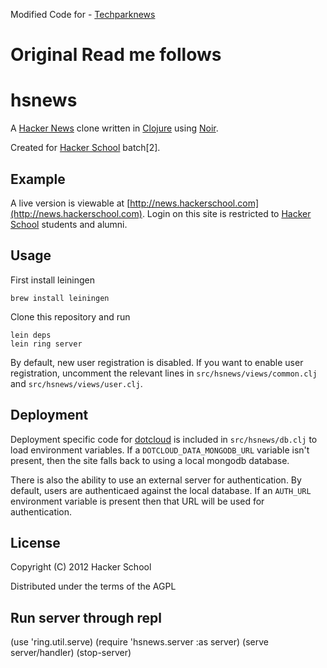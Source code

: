 

Modified Code for - [Techparknews](http://www.techparknews.in/)
# Original Read me follows

# hsnews

A [Hacker News](http://news.ycombinator.com) clone written in [Clojure](http://clojure.org) using [Noir](http://webnoir.org).

Created for [Hacker School](http://hackerschool.com) batch[2].

## Example

A live version is viewable at [http://news.hackerschool.com](http://news.hackerschool.com). Login on this site is restricted to [Hacker School](http://hackerschool.com) students and alumni.


## Usage

First install leiningen

    brew install leiningen

Clone this repository and run

    lein deps
    lein ring server

By default, new user registration is disabled. If you want to enable user registration, uncomment the relevant lines in `src/hsnews/views/common.clj` and `src/hsnews/views/user.clj`.

## Deployment

Deployment specific code for [dotcloud](http://dotcloud.com) is included in `src/hsnews/db.clj` to load environment variables. If a `DOTCLOUD_DATA_MONGODB_URL` variable isn't present, then the site falls back to using a local mongodb database.

There is also the ability to use an external server for authentication. By default, users are authenticaed against the local database. If an `AUTH_URL` environment variable is present then that URL will be used for authentication.

## License

Copyright (C) 2012 Hacker School

Distributed under the terms of the AGPL

## Run server through repl
(use 'ring.util.serve)
(require 'hsnews.server :as server)
(serve server/handler)
(stop-server)
